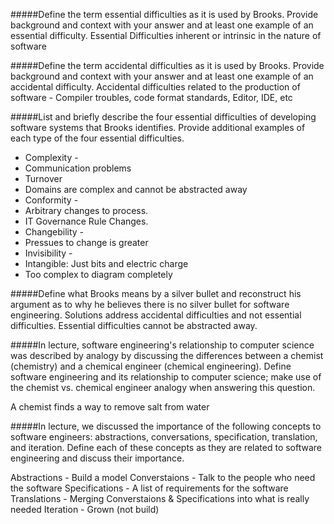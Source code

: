 #####Define the term essential difficulties as it is used by Brooks. Provide background and context with your answer and at least one example of an essential difficulty.
Essential Difficulties inherent or intrinsic in the nature of software

#####Define the term accidental difficulties as it is used by Brooks. Provide background and context with your answer and at least one example of an accidental difficulty.
Accidental difficulties related to the production of software - Compiler troubles, code format standards, Editor, IDE, etc


#####List and briefly describe the four essential difficulties of developing software systems that Brooks identifies. Provide additional examples of each type of the four essential difficulties.
* Complexity - 
 * Communication problems
 * Turnover 
 * Domains are complex and cannot be abstracted away
* Conformity - 
 * Arbitrary changes to process. 
 * IT Governance Rule Changes.
* Changebility - 
 * Pressues to change is greater
* Invisibility -
 * Intangible: Just bits and electric charge
 * Too complex to diagram completely


#####Define what Brooks means by a silver bullet and reconstruct his argument as to why he believes there is no silver bullet for software engineering.
Solutions address accidental difficulties and not essential difficulties. Essential difficulties cannot be abstracted away.

#####In lecture, software engineering's relationship to computer science was described by analogy by discussing the differences between a chemist (chemistry) and a chemical engineer (chemical engineering). Define software engineering and its relationship to computer science; make use of the chemist vs. chemical engineer analogy when answering this question.

A chemist finds a way to remove salt from water 

#####In lecture, we discussed the importance of the following concepts to software engineers: abstractions, conversations, specification, translation, and iteration. Define each of these concepts as they are related to software engineering and discuss their importance.

Abstractions - Build a model
Converstaions - Talk to the people who need the software
Specifications - A list of requirements for the software
Translations - Merging Converstaions & Specifications into what is really needed
Iteration - Grown (not build)
